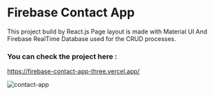 # Firebase Contact App

This project build by React.js
Page layout is made with Material UI
And Firebase RealTime Database used for the CRUD processes.

### You can check the project here :
https://firebase-contact-app-three.vercel.app/

![contact-app](https://user-images.githubusercontent.com/108414154/202253504-0753354b-687b-499c-bed4-59961e3f1561.gif)
